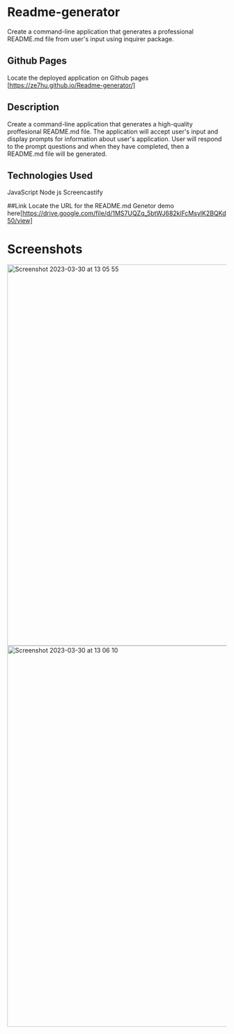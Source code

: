 # Readme-generator
Create a command-line application that generates a professional README.md file from user's input using inquirer package.

## Github Pages
Locate the deployed application on Github pages [https://ze7hu.github.io/Readme-generator/]


## Description
Create a command-line application that generates a high-quality proffesional README.md file. The application will accept user's input and display prompts for information about user's application. User will respond to the prompt questions and when they have completed, then a README.md file will be generated.

## Technologies Used
JavaScript Node js Screencastify

##Link
Locate the URL for the README.md Genetor demo here[https://drive.google.com/file/d/1MS7UQZq_5btWJ682klFcMsylK2BQKd50/view]

# Screenshots

<img width="873" alt="Screenshot 2023-03-30 at 13 05 55" src="https://user-images.githubusercontent.com/123417090/228831136-bb8b8608-6c97-43b6-9d76-2e93859be4ac.png">

<img width="873" alt="Screenshot 2023-03-30 at 13 06 10" src="https://user-images.githubusercontent.com/123417090/228831152-0fe4d99d-dd97-4301-9bdb-393d2bab769a.png">
